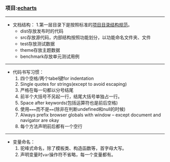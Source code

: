 ### 项目:[echarts](https://github.com/ecomfe/echarts)
***
* 文档结构：
  1.第一层目录下是按照标准的[项目目录结构规范](https://github.com/ecomfe/spec/blob/master/directory.md)。
  - dist存放发布时的代码
  - src存放源代码，内部结构按照功能划分，以功能命名文件夹、文件
  - test存放测试数据
  - theme存放主题数据
  - benchmark存放单元测试用例
***
* 代码书写习惯：
  1. 四个空格/两个tabel键for indentation
  2. Single quotes for strings(except to avoid escaping)
  3. 严格在每一句都以分号结尾
  4. 前半个大括号不另起一行，结尾大括号单独占一行。
  5. Space after keywords(包括运算符也是前后空格)
  6. 使用`===`而不是`==`(除非在判断undefined和null的时候)
  7. Always prefix browser globals with window – except document and navigator are okay
  8. 每个方法声明前后都有一个空行
***
* 变量命名：
  1. 驼峰式命名，除了模板类、构造函数等，首字母大写。
  2. 声明变量时`var`操作符不省略，每一个变量都有。
